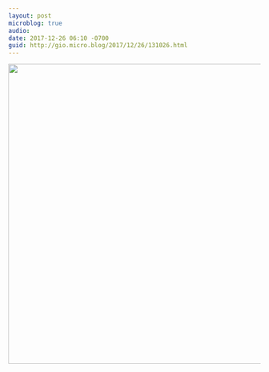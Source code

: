 ```yaml
---
layout: post
microblog: true
audio: 
date: 2017-12-26 06:10 -0700
guid: http://gio.micro.blog/2017/12/26/131026.html
---
```



<img src="http://gio.micro.blog/uploads/2017/49c0c38395.jpg" width="600" height="600" />
